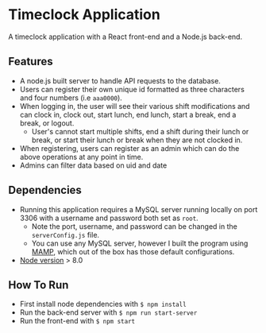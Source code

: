 # Timeclock Application
A timeclock application with a React front-end and a Node.js back-end.

## Features
* A node.js built server to handle API requests to the database.
* Users can register their own unique id formatted as three characters and four numbers (i.e `aaa0000`).
* When logging in, the user will see their various shift modifications and can clock in, clock out, start lunch, end lunch, start a break, end a break, or logout.
  * User's cannot start multiple shifts, end a shift during their lunch or break, or start their lunch or break when they are not clocked in.
* When registering, users can register as an admin which can do the above operations at any point in time.
* Admins can filter data based on uid and date

## Dependencies
* Running this application requires a MySQL server running locally on port 3306 with a username and password both set as `root`.
  * Note the port, username, and password can be changed in the `serverConfig.js` file.
  * You can use any MySQL server, however I built the program using [MAMP](https://www.mamp.info/en/), which out of the box has those default configurations.
* [Node version](https://nodejs.org/en/download/) > 8.0

## How To Run
* First install node dependencies with `$ npm install`
* Run the back-end server with `$ npm run start-server`
* Run the front-end with `$ npm start`
